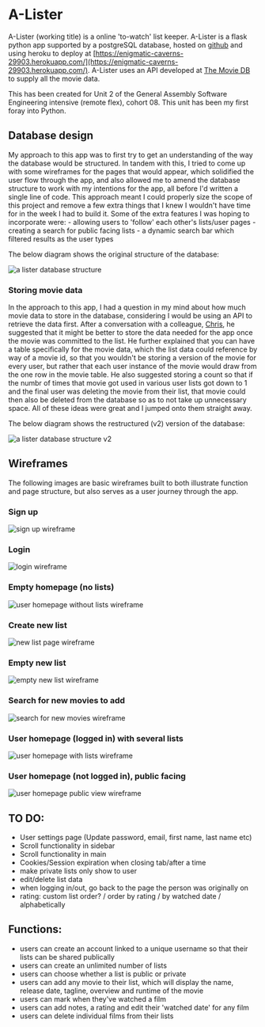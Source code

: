 # A-Lister

A-Lister (working title) is a online 'to-watch' list keeper. A-Lister is a flask python app supported by a postgreSQL database, hosted on [github](https://github.com/davebdev/project02) and using heroku to deploy at [https://enigmatic-caverns-29903.herokuapp.com/](https://enigmatic-caverns-29903.herokuapp.com/). A-Lister uses an API developed at [The Movie DB](https://www.themoviedb.org/documentation/api) to supply all the movie data.

This has been created for Unit 2 of the General Assembly Software Engineering intensive (remote flex), cohort 08. This unit has been my first foray into Python.

## Database design

My approach to this app was to first try to get an understanding of the way the database would be structured. In tandem with this, I tried to come up with some wireframes for the pages that would appear, which solidified the user flow through the app, and also allowed me to amend the database structure to work with my intentions for the app, all before I'd written a single line of code. This approach meant I could properly size the scope of this project and remove a few extra things that I knew I wouldn't have time for in the week I had to build it. Some of the extra features I was hoping to incorporate were:
    - allowing users to 'follow' each other's lists/user pages
    - creating a search for public facing lists
    - a dynamic search bar which filtered results as the user types

The below diagram shows the original structure of the database:

![a lister database structure](static/img/project02_db_structure.png)


### Storing movie data

In the approach to this app, I had a question in my mind about how much movie data to store in the database, considering I would be using an API to retrieve the data first. After a conversation with a colleague, [Chris](https://github.com/Chrispy1987), he suggested that it might be better to store the data needed for the app once the movie was committed to the list. He further explained that you can have a table specifically for the movie data, which the list data could reference by way of a movie id, so that you wouldn't be storing a version of the movie for every user, but rather that each user instance of the movie would draw from the one row in the movie table. He also suggested storing a count so that if the numbr of times that movie got used in various user lists got down to 1 and the final user was deleting the movie from their list, that movie could then also be deleted from the database so as to not take up unnecessary space. All of these ideas were great and I jumped onto them straight away.

The below diagram shows the restructured (v2) version of the database:

![a lister database structure v2](static/img/project02_db_structure_v2.jpeg)



## Wireframes

The following images are basic wireframes built to both illustrate function and page structure, but also serves as a user journey through the app.

### Sign up

![sign up wireframe](static/img/1_sign_up.jpeg)

### Login

![login wireframe](static/img/2_login.jpeg)

### Empty homepage (no lists)

![user homepage without lists wireframe](static/img/3_user_homepage_w_o_lists.jpeg)

### Create new list

![new list page wireframe](static/img/4_new_list_page.jpeg)

### Empty new list

![empty new list wireframe](static/img/5_empty_new_list.jpeg)

### Search for new movies to add

![search for new movies wireframe](static/img/6_search_for_new_movies.jpeg)

### User homepage (logged in) with several lists

![user homepage with lists wireframe](static/img/8_user_homepage_w_lists.jpeg)

### User homepage (not logged in), public facing

![user homepage public view wireframe](static/img/9_user_page_public_view.jpeg)


## TO DO:
- User settings page (Update password, email, first name, last name etc)
- Scroll functionality in sidebar
- Scroll functionality in main
- Cookies/Session expiration when closing tab/after a time
- make private lists only show to user
- edit/delete list data
- when logging in/out, go back to the page the person was originally on
- rating: custom list order? / order by rating / by watched date / alphabetically

## Functions:

- users can create an account linked to a unique username so that their lists can be shared publically
- users can create an unlimited number of lists
- users can choose whether a list is public or private
- users can add any movie to their list, which will display the name, release date, tagline, overview and runtime of the movie
- users can mark when they've watched a film
- users can add notes, a rating and edit their 'watched date' for any film
- users can delete individual films from their lists
